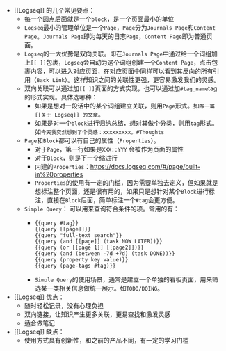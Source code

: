 - [[Logseq]] 的几个常见要点：
	- 每一个圆点后面就是一个`block`，是一个页面最小的单位
	- `Logseq`最小的管理单位是一个`Page`，`Page`分为`Journals Page`和`Content Page`。`Journals Page`即为每天的日志`Page`，`Content Page`即为普通页面。
	- `Logseq`的一大优势是双向关联。即在`Journals Page`中通过给一个词组加上`[[ ]]`包裹，`Logseq`会自动为这个词组创建一个`Content Page`，点击包裹内容，可以进入对应页面，在对应页面中同样可以看到其反向的所有引用（`Back Link`）。这样知识之间的关联性更强，更容易激发我们的灵感。
	- 双向关联可以通过加`[[ ]]`页面的方式实现，也可以通过加`#tag_name`tag的形式实现。具体选哪种：
		- 如果是想对一段话中的某个词组建立关联，则用`Page`形式。如`写一篇 [[关于 Logseq]] 的文章`。
		- 如果是对一个`block`进行归纳总结，想对其做个分类，则用`tag`形式。如`今天我突然想到了个灵感：xxxxxxxxx。#Thoughts`
	- `Page`和`Block`都可以有自己的属性（`Properties`）。
		- 对于`Page`，第一行如果是`XXX::YYY` 会被作为页面的属性
		- 对于`Block`，则是下一个缩进行
		- 内建的`Properties`：https://docs.logseq.com/#/page/built-in%20properties
		- `Properties`的使用有一定的门槛，因为需要单独去定义，但如果就是想标注整个页面，还是很有用的，如果只是想针对某个`Block`进行标注，直接在`Block`后面，简单标注一个`#tag`会更方便。
	- `Simple Query`： 可以用来查询符合条件的项。常用的有：
		- ```
		  {{query #tag}}
		  {{query [[page]]}}
		  {{query "full-text search"}}
		  {{query (and [[page]] (task NOW LATER))}}
		  {{query (or [[page 1]] [[page2]])}}
		  {{query (and (between -7d +7d) (task DONE))}}
		  {{query (property key value)}}
		  {{query (page-tags #tag)}}
		  
		  ```
		- `Simple Query`的使用场景，通常是建立一个单独的看板页面，用来筛选某一类相关信息做统一展示。如`TODO/DOING`。
- [[Logseq]] 优点：
	- 随时轻松记录，没有心理负担
	- 双向链接，让知识产生更多关联，更易查找和激发灵感
	- 适合做笔记
- [[Logseq]] 缺点：
	- 使用方式具有创新性，和之前的产品不同，有一定的学习门槛